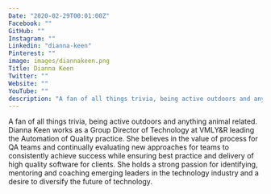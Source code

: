 ```yaml
---
Date: "2020-02-29T00:01:00Z"
Facebook: ""
GitHub: ""
Instagram: ""
Linkedin: "dianna-keen"
Pinterest: ""
image: images/diannakeen.png
Title: Dianna Keen
Twitter: ""
Website: ""
YouTube: ""
description: "A fan of all things trivia, being active outdoors and anything animal related. Dianna Keen works as a Group Director of Technology at VMLY&R leading the Automation of Quality practice."
---
```

A fan of all things trivia, being active outdoors and anything animal related. Dianna Keen works as a Group Director of Technology at VMLY&R leading the Automation of Quality practice. She believes in the value of process for QA teams and continually evaluating new approaches for teams to consistently achieve success while ensuring best practice and delivery of high quality software for clients. She holds a strong passion for identifying, mentoring and coaching emerging leaders in the technology industry and a desire to diversify the future of technology.